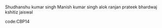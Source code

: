 Shudhanshu kumar singh
Manish kumar singh
alok ranjan
prateek bhardwaj
kshitiz jaiswal

code:CBP14

